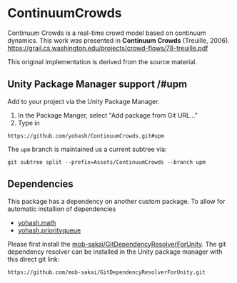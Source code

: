 # ContinuumCrowds

Continuum Crowds is a real-time crowd model based on continuum dynamics. This work was presented in **Continuum Crowds** (Treuille, 2006).
https://grail.cs.washington.edu/projects/crowd-flows/78-treuille.pdf

This original implementation is derived from the source material.


## Unity Package Manager support /#upm

Add to your project via the Unity Package Manager. 
1. In the Package Manger, select "Add package from Git URL..."
2. Type in 
```
https://github.com/yohash/ContinuumCrowds.git#upm
```

The `upm` branch is maintained us a current subtree via:
```
git subtree split --prefix=Assets/ContinuumCrowds --branch upm
```

## Dependencies

This package has a dependency on another custom package. To allow for automatic installion of dependencies
- [yohash.math](https://github.com/yohash/Math)
- [yohash.priorityqueue](https://github.com/yohash/PriorityQueue)

Please first install the [mob-sakai/GitDependencyResolverForUnity](https://github.com/mob-sakai/GitDependencyResolverForUnity). The git dependency resolver can be installed in the Unity package manager with this direct git link:
```
https://github.com/mob-sakai/GitDependencyResolverForUnity.git
```
